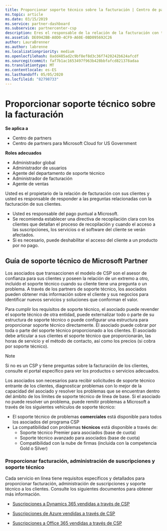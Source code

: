 ```yaml
---
title: Proporcionar soporte técnico sobre la facturación | Centro de partners
ms.topic: article
ms.date: 03/15/2019
ms.service: partner-dashboard
ms.subservice: partnercenter-csp
description: Eres el responsable de la relación de la facturación con tus clientes y proporcionarás todo el soporte necesario respecto a cualquier pregunta sobre facturación de tus clientes.
ms.assetid: DE0942BB-A0D0-4CF9-A60E-0BD095692C26
author: LauraBrenner
ms.author: labrenne
ms.localizationpriority: medium
ms.openlocfilehash: 8add485ad2c9bf8ef8d3c36f7420242b624afcdf
ms.sourcegitcommit: faf7b1ac1653497f963b428bbfafcd821378adaa
ms.translationtype: MT
ms.contentlocale: es-ES
ms.lasthandoff: 05/05/2020
ms.locfileid: "82798733"
---
```

# <a name="provide-billing-support"></a>Proporcionar soporte técnico sobre la facturación

**Se aplica a**

-  Centro de partners
-  Centro de partners para Microsoft Cloud for US Government

**Roles adecuados**
-   Administrador global
-   Administrador de usuarios
-   Agente del departamento de soporte técnico
-   Administrador de facturación
-   Agente de ventas

Usted es el propietario de la relación de facturación con sus clientes y usted es responsable de responder a las preguntas relacionadas con la facturación de sus clientes.

-   Usted es responsable del pago puntual a Microsoft.
-   Se recomienda establecer una directiva de recopilación clara con los clientes que detallan el proceso de recopilación y cuando el acceso a las suscripciones, los servicios o el software del cliente se verán afectados.
-   Si es necesario, puede deshabilitar el acceso del cliente a un producto por no pago.

## <a name="microsoft-partner-support-guidance"></a>Guía de soporte técnico de Microsoft Partner

Los asociados que transaccionen el modelo de CSP son el asesor de confianza para sus clientes y poseen la relación de un extremo a otro, incluido el soporte técnico cuando su cliente tiene una pregunta o un problema. A través de los partners de soporte técnico, los asociados pueden obtener más información sobre el cliente y sus negocios para identificar nuevos servicios y soluciones que conforman el valor.

Para cumplir los requisitos de soporte técnico, el asociado puede revender el soporte técnico de otra entidad, puede externalizar todo o parte de su estructura de soporte técnico o puede configurar una estructura para proporcionar soporte técnico directamente.  El asociado puede cobrar por toda o parte del soporte técnico proporcionado a los clientes. El asociado debe articular a sus clientes el soporte técnico que proporcionarán, las horas de servicio y el método de contacto, así como los precios (si cobra por soporte técnico). 

>[!Note]
>Si no es un CSP y tiene preguntas sobre la facturación de los clientes, consulte el portal específico para ver los productos o servicios adecuados.

Los asociados son necesarios para recibir solicitudes de soporte técnico entrante de los clientes, diagnosticar problemas con lo mejor de la capacidad del asociado y resolver los problemas que se encuentran dentro del ámbito de los límites de soporte técnico de línea de base. Si el asociado no puede resolver un problema, puede remitir problemas a Microsoft a través de los siguientes vehículos de soporte técnico:

- El soporte técnico de problemas **comerciales** está disponible para todos los asociados del programa CSP
-   La compatibilidad con problemas **técnicos** está disponible a través de:
    -   Soporte técnico Premier para asociados (base de cuota)
    -   Soporte técnico avanzado para asociados (base de cuota)
    -   Compatibilidad con la nube de firmas (incluida con la competencia Gold o Silver)

### <a name="providing-billing-subscription-management-and-technical-support"></a>Proporcionar facturación, administración de suscripciones y soporte técnico 

Cada servicio en línea tiene requisitos específicos y detallados para proporcionar facturación, administración de suscripciones y soporte técnico a los clientes. Consulte los siguientes documentos para obtener más información.

-   [Suscripciones a Dynamics 365 vendidas a través de CSP](https://www.microsoftpartnercommunity.com/t5/CSP/Microsoft-Partner-Support-Guidance/m-p/5262#M30)

-   [Suscripciones de Azure vendidas a través de CSP](https://www.microsoftpartnercommunity.com/t5/CSP/Microsoft-Partner-Support-Guidance/m-p/5263#M31)

-   [Suscripciones a Office 365 vendidas a través de CSP](https://www.microsoftpartnercommunity.com/t5/CSP/Microsoft-Partner-Support-Guidance/m-p/5264#M32)
 

